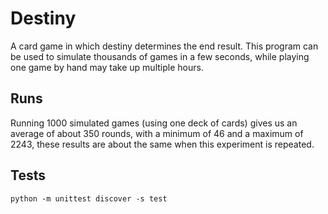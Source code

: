 # Destiny
A card game in which destiny determines the end result. This program can be used to simulate thousands of games in a few seconds, while playing one game by hand may take up multiple hours.

## Runs
Running 1000 simulated games (using one deck of cards) gives us an average of about 350 rounds, with a minimum of 46 and a maximum of 2243, these results are about the same when this experiment is repeated.

## Tests
```
python -m unittest discover -s test
```
